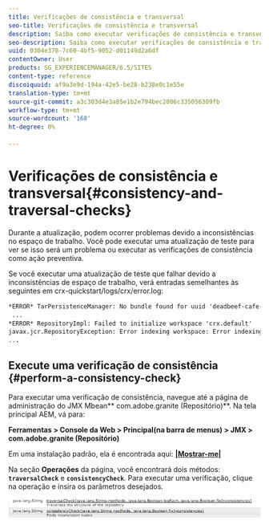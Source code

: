 ```yaml
---
title: Verificações de consistência e transversal
seo-title: Verificações de consistência e transversal
description: Saiba como executar verificações de consistência e transversais.
seo-description: Saiba como executar verificações de consistência e transversais.
uuid: 0304e378-7c60-4bf5-9052-d01149d2a6df
contentOwner: User
products: SG_EXPERIENCEMANAGER/6.5/SITES
content-type: reference
discoiquuid: af9a3e9d-194a-42e5-be28-b238e0c1e55e
translation-type: tm+mt
source-git-commit: a3c303d4e3a85e1b2e794bec2006c335056309fb
workflow-type: tm+mt
source-wordcount: '168'
ht-degree: 0%

---
```



# Verificações de consistência e transversal{#consistency-and-traversal-checks}

Durante a atualização, podem ocorrer problemas devido a inconsistências no espaço de trabalho. Você pode executar uma atualização de teste para ver se isso será um problema ou executar as verificações de consistência como ação preventiva.

Se você executar uma atualização de teste que falhar devido a inconsistências de espaço de trabalho, verá entradas semelhantes às seguintes em crx-quickstart/logs/crx/error.log:

```xml
*ERROR* TarPersistenceManager: No bundle found for uuid 'deadbeef-cafe-babe-cafe-babecafebabe'
 ...
*ERROR* RepositoryImpl: Failed to initialize workspace 'crx.default'
javax.jcr.RepositoryException: Error indexing workspace: Error indexing workspace: Error indexing workspace
...
```

## Execute uma verificação de consistência {#perform-a-consistency-check}

Para executar uma verificação de consistência, navegue até a página de administração do JMX Mbean** com.adobe.granite (Repositório)**. Na tela principal AEM, vá para:

**Ferramentas > Console da Web > Principal(na barra de menus) > JMX > com.adobe.granite (Repositório)**

Em uma instalação padrão, ela é encontrada aqui:  **[|Mostrar-me|](http://localhost:4502/system/console/jmx/com.adobe.granite%3Atype%3DRepository)**

Na seção **Operações** da página, você encontrará dois métodos: **`traversalCheck`** e **`consistencyCheck`**. Para executar uma verificação, clique na operação e insira os parâmetros desejados.

![chlimage_1-117](assets/chlimage_1-117.png)

